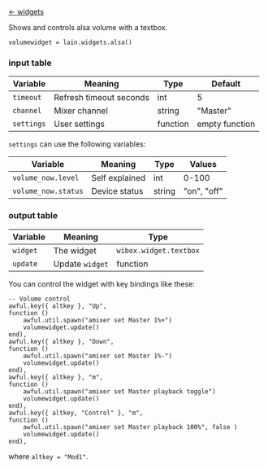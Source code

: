 [<- widgets](https://github.com/copycat-killer/lain/wiki/Widgets)

Shows and controls alsa volume with a textbox.

	volumewidget = lain.widgets.alsa()

### input table

Variable | Meaning | Type | Default
--- | --- | --- | ---
`timeout` | Refresh timeout seconds | int | 5
`channel` | Mixer channel | string | "Master" 
`settings` | User settings | function | empty function

`settings` can use the following variables:

Variable | Meaning | Type | Values
--- | --- | --- | ---
`volume_now.level` | Self explained | int | 0-100
`volume_now.status` | Device status | string | "on", "off"

### output table

Variable | Meaning | Type
--- | --- | --- 
`widget` | The widget | `wibox.widget.textbox`
`update` | Update `widget` | function

You can control the widget with key bindings like these:

    -- Volume control
    awful.key({ altkey }, "Up",
    function ()
        awful.util.spawn("amixer set Master 1%+")
        volumewidget.update()
    end),
    awful.key({ altkey }, "Down",
    function ()
        awful.util.spawn("amixer set Master 1%-")
        volumewidget.update()
    end),
    awful.key({ altkey }, "m",
    function ()
        awful.util.spawn("amixer set Master playback toggle")
        volumewidget.update()
    end),
    awful.key({ altkey, "Control" }, "m", 
    function ()
        awful.util.spawn("amixer set Master playback 100%", false )
        volumewidget.update()
    end),

where `altkey = "Mod1"`.